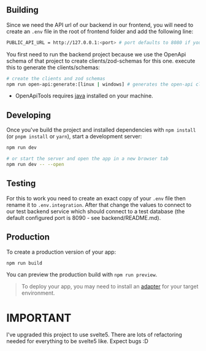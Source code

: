 ## Building

Since we need the API url of our backend in our frontend, you will need to create an `.env` file in the root of frontend folder and add the following line:

```bash
PUBLIC_API_URL = http://127.0.0.1:<port> # port defaults to 8080 if you have followed the steps in backend/README.md file
```

You first need to run the backend project because we use the OpenApi schema of that project to create clients/zod-schemas for this one.
execute this to generate the clients/schemas:

```bash
# create the clients and zod schemas
npm run open-api:generate:[linux | windows] # generates the open-api clients and zod schemas from localhost:<port>/openapi.json (port defaults to 8080 if you have followed the steps in backend/README.md file)
```

- OpenApiTools requires [java](https://www.oracle.com/java/technologies/downloads/) installed on your machine.

## Developing

Once you've build the project and installed dependencies with `npm install` (or `pnpm install` or `yarn`), start a development server:

```bash
npm run dev

# or start the server and open the app in a new browser tab
npm run dev -- --open
```

## Testing

For this to work you need to create an exact copy of your `.env` file then rename it to `.env.integration`. After that change the values to connect to our test backend service which should connect to a test database (the default configured port is 8090 - see backend/README.md).

## Production

To create a production version of your app:

```bash
npm run build
```

You can preview the production build with `npm run preview`.

> To deploy your app, you may need to install an [adapter](https://kit.svelte.dev/docs/adapters) for your target environment.

# IMPORTANT

I've upgraded this project to use svelte5. There are lots of refactoring needed for everything to be svelte5 like. Expect bugs :D
